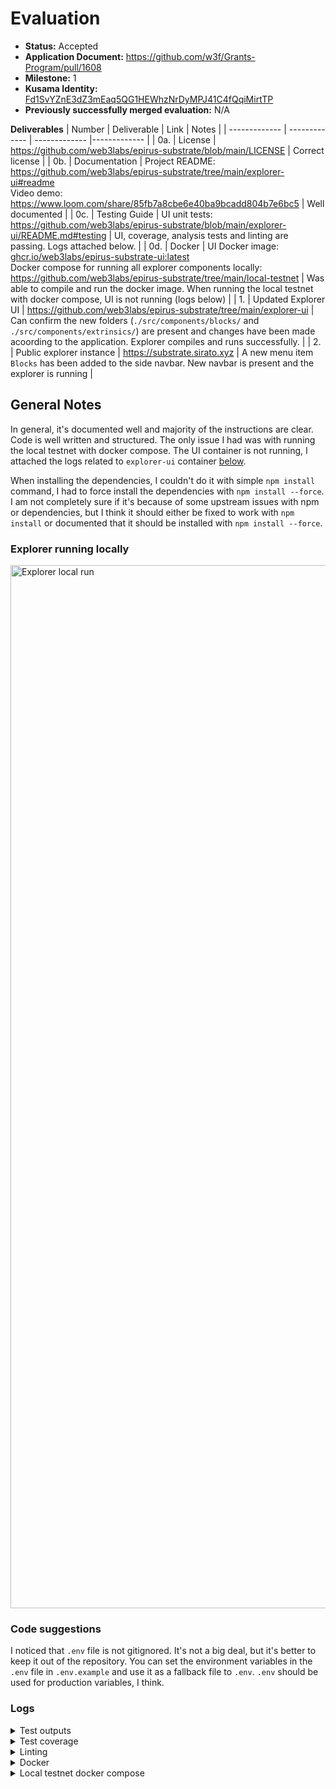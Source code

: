 # Evaluation

- **Status:** Accepted
- **Application Document:** https://github.com/w3f/Grants-Program/pull/1608
- **Milestone:** 1
- **Kusama Identity:** [Fd1SvYZnE3dZ3mEaq5QG1HEWhzNrDyMPJ41C4fQqiMirtTP](https://sub.id/Fd1SvYZnE3dZ3mEaq5QG1HEWhzNrDyMPJ41C4fQqiMirtTP)
- **Previously successfully merged evaluation:** N/A

**Deliverables**
| Number | Deliverable | Link | Notes |
| ------------- | ------------- | ------------- |------------- |
| 0a. | License | https://github.com/web3labs/epirus-substrate/blob/main/LICENSE | Correct license |
| 0b. | Documentation | Project README: https://github.com/web3labs/epirus-substrate/tree/main/explorer-ui#readme <br/> Video demo: https://www.loom.com/share/85fb7a8cbe6e40ba9bcadd804b7e6bc5 | Well documented |
| 0c. | Testing Guide | UI unit tests: https://github.com/web3labs/epirus-substrate/blob/main/explorer-ui/README.md#testing | UI, coverage, analysis tests and linting are passing. Logs attached below. |
| 0d. | Docker | UI Docker image: [ghcr.io/web3labs/epirus-substrate-ui:latest](https://github.com/web3labs/epirus-substrate/pkgs/container/epirus-substrate-ui) <br /> Docker compose for running all explorer components locally: https://github.com/web3labs/epirus-substrate/tree/main/local-testnet | Was able to compile and run the docker image. When running the local testnet with docker compose, UI is not running (logs below) |
| 1. | Updated Explorer UI | https://github.com/web3labs/epirus-substrate/tree/main/explorer-ui | Can confirm the new folders (`./src/components/blocks/` and `./src/components/extrinsics/`) are present and changes have been made acoording to the application. Explorer compiles and runs successfully. |
| 2. | Public explorer instance | https://substrate.sirato.xyz | A new menu item `Blocks` has been added to the side navbar. New navbar is present and the explorer is running |

## General Notes

In general, it's documented well and majority of the instructions are clear. Code is well written and structured. The only issue I had was with running the local testnet with docker compose. The UI container is not running, I attached the logs related to `explorer-ui` container [below](#logs).

When installing the dependencies, I couldn't do it with simple `npm install` command, I had to force install the dependencies with `npm install --force`. I am not completely sure if it's because of some upstream issues with npm or dependencies, but I think it should either be fixed to work with `npm install` or documented that it should be installed with `npm install --force`.

### Explorer running locally

<img width="1669" alt="Explorer local run" src="https://github.com/dastansam/Grant-Milestone-Delivery/assets/88332432/c72fd26b-7fe6-4930-8cf1-b5e718b3f2ce">

### Code suggestions

I noticed that `.env` file is not gitignored. It's not a big deal, but it's better to keep it out of the repository. You can set the environment variables in the `.env` file in `.env.example` and use it as a fallback file to `.env`. `.env` should be used for production variables, I think.

### Logs

<details>

  <summary>Test outputs</summary>

```sh
npm test

Test Suites: 68 passed, 68 total
Tests:       187 passed, 187 total
Snapshots:   0 total
Time:        6.56 s
Ran all test suites.
```

</details>

<details>

  <summary>Test coverage</summary>

```sh
File                             | % Stmts | % Branch | % Funcs | % Lines | Uncovered Line #s
---------------------------------|---------|----------|---------|---------|---------------------------------
All files                        |   86.67 |    77.41 |   84.22 |   86.74 |
 src                             |     100 |    66.66 |     100 |     100 |
  App.tsx                        |     100 |    66.66 |     100 |     100 | 28-34
 src/components                  |      50 |      100 |      50 |      50 |
  BlocksHomePage.tsx             |       0 |      100 |       0 |       0 | 8
  HomePage.tsx                   |     100 |      100 |     100 |     100 |
 src/components/accounts         |   94.44 |     92.5 |      90 |   94.44 |
  AccountAddress.tsx             |     100 |      100 |     100 |     100 |
  AccountLink.tsx                |     100 |      100 |     100 |     100 |
  AccountList.tsx                |     100 |      100 |     100 |     100 |
  AccountPage.tsx                |   93.33 |       70 |     100 |   93.33 | 93
  AccountRow.tsx                 |     100 |      100 |     100 |     100 |
  AccountsPage.tsx               |      50 |      100 |      50 |      50 | 29
 src/components/activities       |   81.39 |    74.28 |      75 |   81.39 |
  ActivitiesPage.tsx             |      75 |    83.33 |      50 |      75 | 25,50-60
  ActivityList.tsx               |     100 |      100 |     100 |     100 |
  ActivityRow.tsx                |   76.19 |    65.21 |   66.66 |   76.19 | 27-34,71
  ActivityTab.tsx                |     100 |      100 |     100 |     100 |
 src/components/badges           |     100 |      100 |     100 |     100 |
  BlockBadge.tsx                 |     100 |      100 |     100 |     100 |
  CheckBadge.tsx                 |     100 |      100 |     100 |     100 |
  CodeBadge.tsx                  |     100 |      100 |     100 |     100 |
  CrossBadge.tsx                 |     100 |      100 |     100 |     100 |
 src/components/blocks           |   93.54 |    66.66 |     100 |   93.54 |
  BlockId.tsx                    |   66.66 |     62.5 |     100 |   66.66 | 49
  BlockLink.tsx                  |     100 |    83.33 |     100 |     100 | 24
  BlockList.tsx                  |     100 |    66.66 |     100 |     100 | 82-88
  BlockPage.tsx                  |   92.85 |       75 |     100 |   92.85 | 78
  BlockRow.tsx                   |     100 |       40 |     100 |     100 | 13-38
  BlocksPage.tsx                 |     100 |      100 |     100 |     100 |
 src/components/blocks/events    |     100 |    83.33 |     100 |     100 |
  EventList.tsx                  |     100 |    83.33 |     100 |     100 | 72
  EventRow.tsx                   |     100 |      100 |     100 |     100 |
  EventsTab.tsx                  |     100 |      100 |     100 |     100 |
 src/components/codes            |   90.62 |    77.77 |   80.95 |    91.8 |
  BinaryTab.tsx                  |   88.88 |       75 |     100 |     100 | 24
  CodeHash.tsx                   |     100 |      100 |     100 |     100 |
  CodeLink.tsx                   |     100 |      100 |     100 |     100 |
  CodeList.tsx                   |     100 |       50 |     100 |     100 | 57,71-77
  CodePage.tsx                   |   95.23 |    73.33 |     100 |   95.23 | 106
  CodeRow.tsx                    |     100 |      100 |     100 |     100 |
  CodeTab.tsx                    |   33.33 |      100 |   33.33 |   33.33 | 16-30
  CodesPage.tsx                  |   33.33 |      100 |   33.33 |   33.33 | 29-37
  HexView.tsx                    |     100 |      100 |     100 |     100 |
 src/components/codes/sources    |   88.18 |     84.5 |   87.14 |   89.03 |
  ErrorView.tsx                  |     100 |      100 |     100 |     100 |
  FileBox.tsx                    |     100 |      100 |     100 |     100 |
  FileList.tsx                   |   81.81 |       75 |   66.66 |      90 | 40
  FileView.tsx                   |   95.45 |    91.66 |     100 |   95.45 | 53
  FilesNavigation.tsx            |    87.8 |     91.3 |   86.66 |   86.84 | 33,44,109,118,123
  MetadataView.tsx               |   86.36 |       80 |     100 |   86.36 | 80-83,95
  ProcessingView.tsx             |     100 |    85.71 |     100 |     100 | 24-30
  SourceCode.tsx                 |     100 |      100 |     100 |     100 |
  SourceTab.tsx                  |   96.55 |     86.2 |     100 |   96.55 | 45
  UnverifiedView.tsx             |   76.47 |     77.5 |   72.22 |   78.46 | 39-40,44-47,111-112,163-169,284
  VerifiedView.tsx               |     100 |      100 |     100 |     100 |
 src/components/commons          |   82.35 |    75.24 |   86.11 |   82.35 |
  Alert.tsx                      |     100 |      100 |     100 |     100 |
  Box.tsx                        |     100 |      100 |     100 |     100 |
  Copy.tsx                       |   83.33 |      100 |   66.66 |   83.33 | 14
  Definitions.tsx                |      75 |       80 |     100 |      75 | 14
  ExtrinsicSummary.tsx           |     100 |    61.53 |     100 |     100 | 11,47-49
  Label.tsx                      |     100 |      100 |     100 |     100 |
  Lane.tsx                       |     100 |      100 |     100 |     100 |
  List.tsx                       |   83.33 |       80 |      80 |   83.33 | 37
  Segment.tsx                    |     100 |     92.3 |     100 |     100 | 37
  Select.tsx                     |   85.71 |    69.23 |      75 |   85.71 | 122-129
  Tag.tsx                        |     100 |      100 |     100 |     100 |
  Text.tsx                       |   58.82 |    57.14 |      75 |   58.82 | 10,26-33,51
  Toast.tsx                      |     100 |      100 |     100 |     100 |
  Tooltip.tsx                    |     100 |      100 |     100 |     100 |
 src/components/contracts        |   89.39 |    71.92 |      84 |   89.39 |
  ContractList.tsx               |     100 |    66.66 |     100 |     100 | 79-85
  ContractPage.tsx               |   94.44 |     61.9 |     100 |   94.44 | 137
  ContractRow.tsx                |     100 |        0 |     100 |     100 | 13
  ContractTab.tsx                |      75 |      100 |      75 |      75 | 38
  ContractTermination.tsx        |     100 |      100 |     100 |     100 |
  ContractUpgrade.tsx            |     100 |      100 |     100 |     100 |
  ContractsPage.tsx              |   33.33 |      100 |   33.33 |   33.33 | 28-36
  DataView.tsx                   |      88 |       80 |    87.5 |      88 | 44,116,121
 src/components/contracts/events |   84.61 |       50 |   71.42 |   84.61 |
  EventList.tsx                  |     100 |       50 |     100 |     100 | 63,77-83
  EventRow.tsx                   |     100 |      100 |     100 |     100 |
  EventTab.tsx                   |   33.33 |      100 |   33.33 |   33.33 | 24-27
 src/components/extrinsics       |   93.02 |    61.11 |     100 |   93.02 |
  EventList.tsx                  |     100 |    66.66 |     100 |     100 | 60-66
  EventRow.tsx                   |     100 |      100 |     100 |     100 |
  EventsTab.tsx                  |     100 |      100 |     100 |     100 |
  ExtrinsicId.tsx                |   66.66 |       50 |     100 |   66.66 | 36
  ExtrinsicLink.tsx              |      75 |    66.66 |     100 |      75 | 22
  ExtrinsicPage.tsx              |   92.85 |    64.28 |     100 |   92.85 | 86
  ExtrinsicRow.tsx               |     100 |    33.33 |     100 |     100 | 13-29
  ExtrinsicsList.tsx             |     100 |    66.66 |     100 |     100 | 49-55
  ExtrinsicsTab.tsx              |     100 |      100 |     100 |     100 |
 src/components/loading          |   93.33 |      100 |   88.88 |   93.33 |
  Loading.tsx                    |   93.33 |      100 |   88.88 |   93.33 | 29
 src/components/navigation       |      70 |    55.55 |      55 |   69.23 |
  Breadcrumbs.tsx                |     100 |      100 |     100 |     100 |
  MainNav.tsx                    |   36.36 |    18.18 |   14.28 |   36.36 | 71-118,268-282
  Pagination.tsx                 |   58.33 |       60 |      25 |   58.33 | 9,17-18,31-47
  SideBar.tsx                    |     100 |     87.5 |     100 |     100 | 22
  Tabs.tsx                       |     100 |      100 |     100 |     100 |
 src/components/query            |   89.55 |    75.67 |   86.95 |   89.39 |
  Filters.tsx                    |   86.84 |    58.33 |   92.85 |   86.48 | 31,127-131
  ListQuery.tsx                  |   96.15 |    83.33 |   83.33 |   96.15 | 56
  SortBy.tsx                     |   66.66 |      100 |   66.66 |   66.66 | 22
 src/components/query/filters    |   63.04 |    66.66 |   72.22 |   63.04 |
  Chip.tsx                       |     100 |      100 |     100 |     100 |
  DateRangeFilter.tsx            |   17.64 |    22.22 |      25 |   17.64 | 9-15,35-59
  EnumTypeFilter.tsx             |    92.3 |     90.9 |     100 |    92.3 | 58
  TextFilter.tsx                 |   86.66 |    85.71 |   66.66 |   86.66 | 10-13
 src/components/query/search     |   72.61 |    61.53 |    61.9 |   72.28 |
  SearchBox.tsx                  |   72.36 |     60.6 |   61.11 |      72 | 66-67,79-80,114,131-153,229-238
  SearchResults.tsx              |      75 |    66.66 |   66.66 |      75 | 32,57
 src/components/responsive       |     100 |     87.5 |     100 |     100 |
  Media.tsx                      |     100 |     87.5 |     100 |     100 | 10
 src/contexts                    |     100 |      100 |     100 |     100 |
  ChainContext.tsx               |     100 |      100 |     100 |     100 |
  chainNames.ts                  |     100 |      100 |     100 |     100 |
 src/formats                     |     100 |      100 |     100 |     100 |
  bytes.ts                       |     100 |      100 |     100 |     100 |
  text.ts                        |     100 |      100 |     100 |     100 |
  time.ts                        |     100 |      100 |     100 |     100 |
  units.ts                       |     100 |      100 |     100 |     100 |
 src/highlight                   |     100 |      100 |     100 |     100 |
  index.ts                       |     100 |      100 |     100 |     100 |
 src/hooks                       |   72.22 |       75 |      80 |   68.75 |
  useSquid.ts                    |   72.22 |       75 |      80 |   68.75 | 41-44,51-52,61
 src/utils                       |     100 |      100 |     100 |     100 |
  args.ts                        |     100 |      100 |     100 |     100 |
  errors.ts                      |     100 |      100 |     100 |     100 |
  hashcode.ts                    |     100 |      100 |     100 |     100 |
  hex.ts                         |     100 |      100 |     100 |     100 |
  strings.ts                     |     100 |      100 |     100 |     100 |
---------------------------------|---------|----------|---------|---------|---------------------------------

Test Suites: 68 passed, 68 total
Tests:       187 passed, 187 total
Snapshots:   0 total
Time:        6.152 s
Ran all test suites.
```

</details>

<details>

<summary>Linting</summary>

```sh

> explorer-ui@0.1.0 lint:fix
> eslint --fix 'src/**/*.{js,jsx,ts,tsx}'


/Users/dastan@enjin.io/Documents/dastan/evaluations/epirus-substrate/explorer-ui/src/components/blocks/BlockList.test.tsx
  6:10  error  'contractByDeployer' is defined but never used  no-unused-vars

/Users/dastan@enjin.io/Documents/dastan/evaluations/epirus-substrate/explorer-ui/src/components/blocks/BlocksPage.test.tsx
  8:10  error  'Edge' is defined but never used        no-unused-vars
  9:10  error  'LightBlock' is defined but never used  no-unused-vars

/Users/dastan@enjin.io/Documents/dastan/evaluations/epirus-substrate/explorer-ui/src/components/blocks/events/EventRow.test.tsx
  6:10  error  'LightExtrinsic' is defined but never used  no-unused-vars

/Users/dastan@enjin.io/Documents/dastan/evaluations/epirus-substrate/explorer-ui/src/components/extrinsics/EventRow.test.tsx
  6:10  error  'LightExtrinsic' is defined but never used  no-unused-vars

✖ 5 problems (5 errors, 0 warnings)
```

</details>

<details>

<summary>Docker</summary>

```sh
> docker build -t epirus-substrate-ui:develop .

 => exporting to image                                                                                                                                                         0.1s
 => => exporting layers                                                                                                                                                        0.1s
 => => writing image sha256:ca85d4c333e5bd81318c475e69a740e0ce3d59df4707f1cdd1282a39ce053320                                                                                   0.0s
 => => naming to docker.io/library/epirus-substrate-ui:develop
```

</details>

<details>

<summary>Local testnet docker compose</summary>

```sh
explorer-ui                |
explorer-ui                |   Provided flags:
explorer-ui                |     --config-name = ./runtime-env.js
explorer-ui                |     --env-file = ./.env
explorer-ui                |
explorer-ui                |   Your environment variables will be available on 'window.__RUNTIME_CONFIG__'
explorer-ui                |
explorer-ui                | Successfully generated your runtime-env config!
explorer-ui                |   Result: window.__RUNTIME_CONFIG__ = {"REACT_APP_SQUID_ENDPOINT":"http://localhost:4000/graphql","REACT_APP_SQUID_ARCHIVE_ENDPOINT":"http://localhost:4444/graphql","REACT_APP_SOURCE_CODE_ENABLED":"true","REACT_APP_VERIFIER_ENDPOINT":"http://127.0.0.1:3001","REACT_APP_VERIFIER_WS_ENDPOINT":"ws://127.0.0.1:3001"};
explorer-ui                |
explorer-ui                |   Thank you for using runtime-env-cra!
explorer-ui                |
explorer-ui                | 2023/06/25 20:24:49 [notice] 1#1: using the "epoll" event method
explorer-ui                | 2023/06/25 20:24:49 [notice] 1#1: nginx/1.24.0
explorer-ui                | 2023/06/25 20:24:49 [notice] 1#1: built by gcc 12.2.1 20220924 (Alpine 12.2.1_git20220924-r4)
explorer-ui                | 2023/06/25 20:24:49 [notice] 1#1: OS: Linux 5.15.49-linuxkit
explorer-ui                | 2023/06/25 20:24:49 [notice] 1#1: getrlimit(RLIMIT_NOFILE): 1048576:1048576
explorer-ui                | 2023/06/25 20:24:49 [notice] 1#1: start worker processes
explorer-ui                | 2023/06/25 20:24:49 [notice] 1#1: start worker process 24
explorer-ui                | 2023/06/25 20:24:49 [notice] 1#1: start worker process 25
explorer-ui                | 2023/06/25 20:24:49 [notice] 1#1: start worker process 26
explorer-ui                | 2023/06/25 20:24:49 [notice] 1#1: start worker process 27
explorer-ui                | 2023/06/25 20:24:49 [notice] 1#1: start worker process 30
explorer-ui                | 2023/06/25 20:24:49 [emerg] 26#26: io_setup() failed (38: Function not implemented)
explorer-ui                | 2023/06/25 20:24:49 [emerg] 25#25: io_setup() failed (38: Function not implemented)
explorer-ui                | 2023/06/25 20:24:49 [emerg] 27#27: io_setup() failed (38: Function not implemented)
explorer-ui                | 2023/06/25 20:24:49 [emerg] 30#30: io_setup() failed (38: Function not implemented)
explorer-ui                | 2023/06/25 20:24:49 [emerg] 24#24: io_setup() failed (38: Function not implemented)
```

</details>
